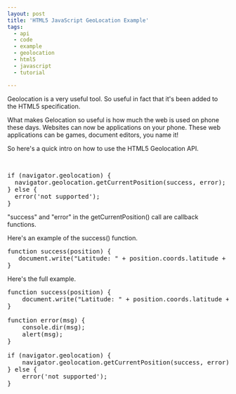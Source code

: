 ```yaml
---
layout: post
title: 'HTML5 JavaScript GeoLocation Example'
tags:
  - api
  - code
  - example
  - geolocation
  - html5
  - javascript
  - tutorial

---
```


Geolocation is a very useful tool. So useful in fact that it's been added to the HTML5 specification.

What makes Gelocation so useful is how much the web is used on phone these days. Websites can now be applications on your phone. These web applications can be games, document editors, you name it!

So here's a quick intro on how to use the HTML5 Geolocation API.

&nbsp;
<pre id="view-source">if (navigator.geolocation) {
  navigator.geolocation.getCurrentPosition(success, error);
} else {
  error('not supported');
}</pre>
"success" and "error" in the getCurrentPosition() call are callback functions.

Here's an example of the success() function.
<pre id="view-source">function success(position) {
   document.write("Latitude: " + position.coords.latitude + " Longitude: " +     position.coords.longitude);
}</pre>


Here's the full example.
<pre id="view-source">
function success(position) {
    document.write("Latitude: " + position.coords.latitude + " Longitude: " + position.coords.longitude);
}

function error(msg) {
    console.dir(msg);
    alert(msg);
}

if (navigator.geolocation) {
    navigator.geolocation.getCurrentPosition(success, error);
} else {
    error('not supported');
}
</pre>
